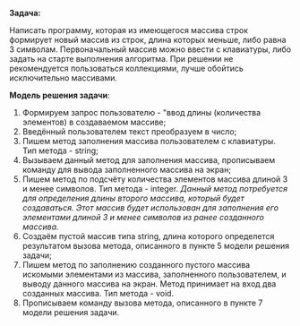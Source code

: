 **Задача:** 

Написать программу, которая из имеющегося массива строк формирует новый массив из строк, длина которых меньше, либо равна 3 символам. Первоначальный массив можно ввести с клавиатуры, либо задать на старте выполнения алгоритма. При решении не рекомендуется пользоваться коллекциями, лучше обойтись исключительно массивами.

**Модель решения задачи**:

1. Формируем запрос пользователю - "ввод длины (количества элементов) в создаваемом массиве;
2. Введённый пользователем текст преобразуем в число;
3. Пишем метод заполнения массива пользователем с клавиатуры. Тип метода - string;
4. Вызываем данный метод для заполнения массива, прописываем команду для вывода заполненного массива на экран;
5. Пишем метод по подсчёту количества элементов массива длиной 3 и менее символов. Тип метода - integer. 
*Данный метод потребуется для определения длины второго массива, который будет создаваться. Этот массив будет использован для заполнения его элементами длиной 3 и менее символов из ранее созданного массива.*
6. Создаём пустой массив типа string, длина которого определется результатом вызова метода, описанного в пункте 5 модели решения задачи;
7. Пишем метод по заполнению созданного пустого массива искомыми элементами из массива, заполненного пользователем, и выводу данного массива на экран. Метод принимает на вход два созданных массива. Тип метода - void.
8. Прописываем команду вызова метода, описанного в пункте 7 модели решения задачи.
